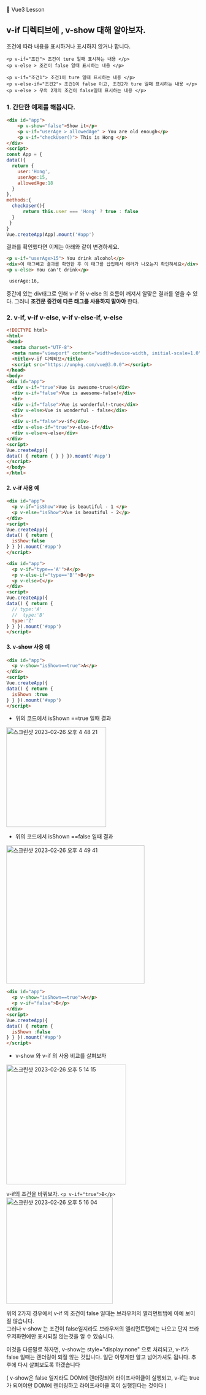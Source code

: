 :cactus: Vue3 Lesson 
## v-if 디렉티브에 , v-show 대해 알아보자. 
조건에 따라 내용을 표시하거나 표시하지 않거나 합니다.

```
<p v-if="조건"> 조건이 ture 일때 표시하는 내용 </p>
<p v-else > 조건이 false 일때 표시하는 내용 </p>
```

```
<p v-if="조건1"> 조건1이 ture 일때 표시하는 내용 </p>
<p v-else-if="조건2"> 조건1이 false 이고, 조건2가 ture 일때 표시하는 내용 </p>
<p v-else > 우의 2개의 조건이 false일대 표시하는 내용 </p>
```

### 1. 간단한 예제를 해봅시다.
``` html
<div id="app"> 
    <p v-show="false">Show it</p>
    <p v-if="userAge > allowedAge" > You are old enough</p> 
    <p v-if="checkUser()"> This is Hong </p>
</div>
<script>
const App = {
data(){
  return {
    user:'Hong',
    userAge:15,
    allowedAge:18
  }
},
methods:{
  checkUser(){
      return this.user === 'Hong' ? true : false
  }
 }
}
Vue.createApp(App).mount('#app')
```
결과를 확인했다면 이제는 아래와 같이 변경하세요. 
``` html
<p v-if="userAge>15"> You drink alcohol</p>
<div>이 태그빼고 결과를 확인한 후 이 태그를 삽입해서 에러가 나오는지 확인하세요</div> 
<p v-else> You can't drink</p>

 userAge:16,
```  
중간에 있는 div태그로 인해 v-if 와 v-else 의 흐름이 깨져서 알맞은 결과를 얻을 수 있다. 그러니 <b>조건문 중간에 다른 태그를 사용하지 말아야</b> 한다. 



### 2. v-if, v-if v-else, v-if v-else-if, v-else 
```html
<!DOCTYPE html>
<html>
<head>
  <meta charset="UTF-8">
  <meta name="viewport" content="width=device-width, initial-scale=1.0">
  <title>v-if 디렉티브</title>
  <script src="https://unpkg.com/vue@3.0.0"></script>
</head>
<body>
<div id="app">
  <div v-if="true">Vue is awesome-true!</div>
  <div v-if="false">Vue is awesome-false!</div>
  <hr>
  <div v-if="false">Vue is wonderful!-true</div>
  <div v-else>Vue is wonderful - false</div>
  <hr>
  <div v-if="false">v-if</div>
  <div v-else-if="true">v-else-if</div>
  <div v-else>v-else</div>
</div>
<script>
Vue.createApp({
data() { return { } } }).mount('#app')
</script>
</body>
</html>
```

#### 2. v-if 사용 예
```html
<div id="app">
  <p v-if="isShow">Vue is beautiful - 1 </p>
  <p v-else="isShow">Vue is beautiful - 2</p>
</div>
<script>
Vue.createApp({
data() { return { 
  isShow:false
} } }).mount('#app')
</script>

```

```html
<div id="app">
  <p v-if="type=='A'">A</p>
  <p v-else-if="type=='B'">B</p>
  <p v-else>C</p>
</div>
<script>
Vue.createApp({
data() { return { 
  // type:'A'
  //  type:'B'
  type:'Z'
} } }).mount('#app')
</script>

```
#### 3. v-show 사용 예


```html
<div id="app">
  <p v-show="isShown==true">A</p>
</div>
<script>
Vue.createApp({
data() { return { 
  isShown :true
} } }).mount('#app')
</script>
```
- 위의 코드에서 isShown ==true 일때 결과  
<img width="260" alt="스크린샷 2023-02-26 오후 4 48 21" src="https://user-images.githubusercontent.com/48478079/221398652-9605ce93-d621-4657-9cd4-6dbeda0629f2.png">   

- 위의 코드에서 isShown ==false 일때 결과   
<img width="360" alt="스크린샷 2023-02-26 오후 4 49 41" src="https://user-images.githubusercontent.com/48478079/221398731-f38efb4c-c51b-49fc-88ce-bd10a55218c3.png">

```html
<div id="app">
  <p v-show="isShown==true">A</p>
  <p v-if="false">B</p>
</div>
<script>
Vue.createApp({
data() { return { 
  isShown :false
} } }).mount('#app')
</script>
```
- v-show 와 v-if 의 사용 비교를 살펴보자 
<img width="312" alt="스크린샷 2023-02-26 오후 5 14 15" src="https://user-images.githubusercontent.com/48478079/221399602-6b45cf99-8ae8-498b-a82b-823d81daaf2e.png">


v-if의 조건을 바꿔보자. ``` <p v-if="true">B</p> ```   
<img width="277" alt="스크린샷 2023-02-26 오후 5 16 04" src="https://user-images.githubusercontent.com/48478079/221399657-8c0800bd-d778-45a4-a38f-095a47b9b990.png">


위의 2가지 경우에서 v-if 의 조건이 false 일때는 브라우저의 엘리먼트탭에 아예 보이질 않습니다.  
그러나 v-show 는 조건이 false일지라도 브라우저의 엘리먼트탭에는 나오고 단지 브라우저화면에만 표시되질 않는것을 알 수 있습니다.   

이것을 다른말로 하자면, v-show는 style="display:none" 으로 처리되고, v-if가 false 일때는 랜더링이 되질 않는 것입니다. 
일단 이렇게만 알고 넘어가셔도 됩니다. 추후에 다시 살펴보도록 하겠습니다 

( v-show은 false 일지라도 DOM에 렌더링되어 라이프사이클이 실행되고, v-if는 true 가 되어야만 DOM에 렌더링하고 라이프사이클 훅이 실행된다는 것이다 )
